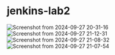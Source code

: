 # jenkins-lab2
![Screenshot from 2024-09-27 20-31-16](https://github.com/user-attachments/assets/891bfee6-719b-4c44-a238-2144efa29133)
![Screenshot from 2024-09-27 21-12-31](https://github.com/user-attachments/assets/93a434f3-40d5-46df-a770-852e7f87a807)
![Screenshot from 2024-09-27 21-08-32](https://github.com/user-attachments/assets/35407f81-060f-48cf-af53-5cf7afcd5e63)
![Screenshot from 2024-09-27 21-07-54](https://github.com/user-attachments/assets/7074829d-e56c-4adf-b217-a28656f34858)
